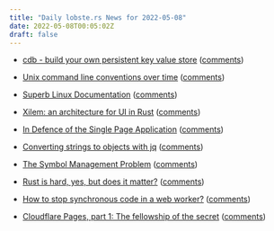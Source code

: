 ```yaml
---
title: "Daily lobste.rs News for 2022-05-08"
date: 2022-05-08T00:05:02Z
draft: false
---
```






- [cdb - build your own persistent key value store](https://github.com/avinassh/cdb)
  ([comments](https://lobste.rs/s/cgzat4/cdb_build_your_own_persistent_key_value))



- [Unix command line conventions over time](https://blog.liw.fi/posts/2022/05/07/unix-cli/)
  ([comments](https://lobste.rs/s/jfqkt0/unix_command_line_conventions_over_time))



- [Superb Linux Documentation](https://dashdash.io/)
  ([comments](https://lobste.rs/s/un5vr9/superb_linux_documentation))



- [Xilem: an architecture for UI in Rust](https://raphlinus.github.io/rust/gui/2022/05/07/ui-architecture.html)
  ([comments](https://lobste.rs/s/hyduzg/xilem_architecture_for_ui_rust))



- [In Defence of the Single Page Application](https://williamkennedy.ninja/javascript/2022/05/03/in-defence-of-the-single-page-application/)
  ([comments](https://lobste.rs/s/uimkk0/defence_single_page_application))



- [Converting strings to objects with jq](https://qmacro.org/blog/posts/2022/05/06/converting-strings-to-objects-with-jq/)
  ([comments](https://lobste.rs/s/qi5tge/converting_strings_objects_with_jq))



- [The Symbol Management Problem](https://doriantaylor.com/the-symbol-management-problem)
  ([comments](https://lobste.rs/s/l0euan/symbol_management_problem))



- [Rust is hard, yes, but does it matter?](https://jmmv.dev/2022/05/rust-is-hard-but-does-it-matter.html)
  ([comments](https://lobste.rs/s/ksj3ii/rust_is_hard_yes_does_it_matter))



- [How to stop synchronous code in a web worker?](https://yoyo-code.com/how-to-stop-synchronous-web-worker/)
  ([comments](https://lobste.rs/s/u9drla/how_stop_synchronous_code_web_worker))



- [Cloudflare Pages, part 1: The fellowship of the secret](https://blog.assetnote.io/2022/05/06/cloudflare-pages-pt1/)
  ([comments](https://lobste.rs/s/5g9iag/cloudflare_pages_part_1_fellowship))


